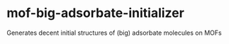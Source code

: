 # mof-big-adsorbate-initializer
Generates decent initial structures of (big) adsorbate molecules on MOFs
